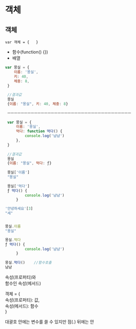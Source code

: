 # 객체

## 객체

`var 객체 = {  
}`

* 함수\(function\(\) {}\)
* 배열

```javascript
var 몽실 = {
    이름: '몽실',
    키: 40,
    체중: 8,
 }
 
 //결과값
 몽실
 {이름: "몽실", 키: 40, 체중: 8}
 
 ㅡㅡㅡㅡㅡㅡㅡㅡㅡㅡㅡㅡㅡㅡㅡㅡㅡㅡㅡㅡㅡㅡㅡㅡㅡㅡㅡㅡㅡㅡㅡㅡㅡㅡㅡㅡㅡ
 
 var 몽실 = {
     이름: '몽실',
     먹다: function 먹다() {
         console.log('냠냠')
     },
 }
 
 //결과값
 몽실
 {이름: "몽실", 먹다: ƒ}
 
 몽실['이름']
 "몽실"
 
 몽실['먹다']
 ƒ 먹다() {
         console.log('냠냠')
     }    

'안녕하세요'[3]
"세"


몽실.이름
"몽실"

몽실.먹다
ƒ 먹다() {
         console.log('냠냠')
     }
     
몽실.먹다()    //함수호출
냠냠
```

속성\(프로퍼티\)와  
함수인 속성\(메서드\)

객체 = {  
    속성\(프로퍼티\): 값,  
    속성\(메서드\): 함수  
}



대괄호 안에는 변수를 쓸 수 있지만 점\(.\) 뒤에는 안



